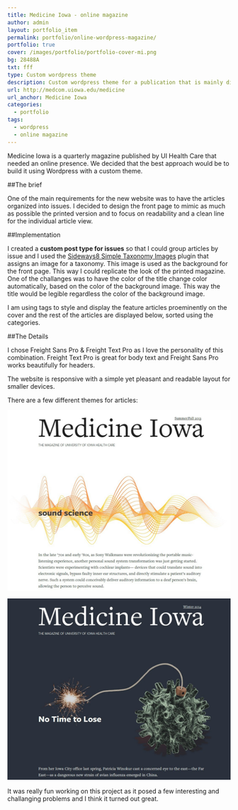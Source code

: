 ```yaml
---
title: Medicine Iowa - online magazine
author: admin
layout: portfolio_item
permalink: portfolio/online-wordpress-magazine/
portfolio: true
cover: /images/portfolio/portfolio-cover-mi.png
bg: 28488A
txt: fff
type: Custom wordpress theme
description: Custom wordpress theme for a publication that is mainly distributed in a print format.
url: http://medcom.uiowa.edu/medicine
url_anchor: Medicine Iowa
categories:
  - portfolio
tags:
  - wordpress
  - online magazine
---
```


Medicine Iowa is a quarterly magazine published by UI Health Care that needed an online presence. We decided that the best approach would be to 
build it using Wordpress with a custom theme.

##The brief 

One of the main requirements for the new website was to have the articles organized into issues. I decided to design the front page to mimic as much as possible the printed version and to focus on readability and a clean line for the individual article view.

##Implementation

I created a <strong>custom post type for issues</strong> so that I could group articles by issue and I used the [Sideways8 Simple Taxonomy Images][1] plugin that assigns an image for a taxonomy. This image is used as the background for the front page. This way I could replicate the look of the printed magazine. One of the challanges was to have the color of the title change color automatically, based on the color of the background image. This way the title would be legible regardless the color of the background image. 

I am using tags to style and display the feature articles proeminently on the cover and the rest of the articles are displayed below, sorted using the categories.

##The Details

I chose Freight Sans Pro & Freight Text Pro as I love the personality of this combination. Freight Text Pro is great for body text and Freight Sans Pro works beautifully for headers.

The website is responsive with a simple yet pleasant and readable layout for smaller devices. 

There are a few different themes for articles:

![Light article theme](/images/portfolio/portfolio-mi-1.jpg)

![Light article theme](/images/portfolio/portfolio-mi-2.jpg)

It was really fun working on this project as it posed a few interesting and challanging problems and I think it turned out great.

[1]:https://wordpress.org/plugins/s8-simple-taxonomy-images/